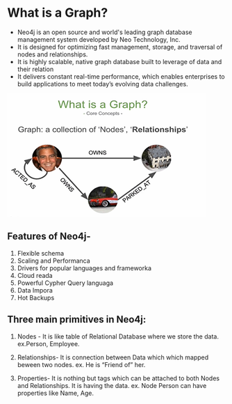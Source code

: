 # What is a Graph?
* Neo4j is an open source and world's leading graph database management system developed by Neo Technology, Inc.
* It is designed for optimizing fast management, storage, and traversal of nodes and relationships.
* It is highly scalable, native graph database built to leverage of data and their relation
* It delivers constant real-time performance, which enables enterprises to build applications to meet today’s evolving data challenges.

![What is a Graph](img/graph.png)

## Features of Neo4j-

1. Flexible schema
2. Scaling and Performanca
3. Drivers for popular languages and frameworka
4. Cloud reada
5. Powerful Cypher Query languaga
6. Data Impora
7. Hot Backups

## Three main primitives in Neo4j:

1. Nodes - It is like table of Relational Database where we store the data. ex.Person, Employee.

2. Relationships- It is connection between Data which which mapped beween two nodes. ex. He is “Friend of” her.

3. Properties- It is nothing but tags which can be attached to both Nodes and Relationships. It is having the data. ex. Node Person can have properties like Name, Age.
